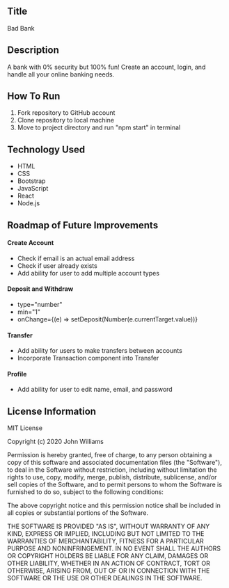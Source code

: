 ## Title

Bad Bank

## Description

A bank with 0% security but 100% fun! Create an account, login, and handle all your online banking needs.

## How To Run

1. Fork repository to GitHub account
2. Clone repository to local machine
3. Move to project directory and run "npm start" in terminal

## Technology Used

- HTML
- CSS
- Bootstrap
- JavaScript
- React
- Node.js

## Roadmap of Future Improvements

#### Create Account

- Check if email is an actual email address
- Check if user already exists
- Add ability for user to add multiple account types

#### Deposit and Withdraw

- type="number"
- min="1"
- onChange={(e) => setDeposit(Number(e.currentTarget.value))}

#### Transfer

- Add ability for users to make transfers between accounts
- Incorporate Transaction component into Transfer

#### Profile

- Add ability for user to edit name, email, and password

## License Information

MIT License

Copyright (c) 2020 John Williams

Permission is hereby granted, free of charge, to any person obtaining a copy of this software and associated documentation files (the "Software"), to deal in the Software without restriction, including without limitation the rights to use, copy, modify, merge, publish, distribute, sublicense, and/or sell copies of the Software, and to permit persons to whom the Software is furnished to do so, subject to the following conditions:

The above copyright notice and this permission notice shall be included in all copies or substantial portions of the Software.

THE SOFTWARE IS PROVIDED "AS IS", WITHOUT WARRANTY OF ANY KIND, EXPRESS OR IMPLIED, INCLUDING BUT NOT LIMITED TO THE WARRANTIES OF MERCHANTABILITY, FITNESS FOR A PARTICULAR PURPOSE AND NONINFRINGEMENT. IN NO EVENT SHALL THE AUTHORS OR COPYRIGHT HOLDERS BE LIABLE FOR ANY CLAIM, DAMAGES OR OTHER LIABILITY, WHETHER IN AN ACTION OF CONTRACT, TORT OR OTHERWISE, ARISING FROM, OUT OF OR IN CONNECTION WITH THE SOFTWARE OR THE USE OR OTHER DEALINGS IN THE SOFTWARE.
